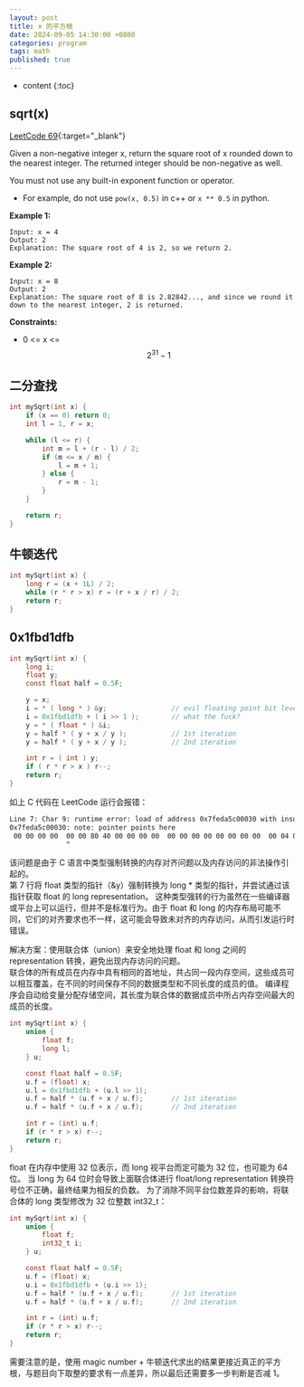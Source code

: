 ```yaml
---
layout: post
title: x 的平方根 
date: 2024-09-05 14:30:00 +0800
categories: program
tags: math
published: true
---
```


* content
{:toc}

## sqrt(x)

[LeetCode 69](https://leetcode.com/problems/sqrtx/description/){:target="_blank"}

Given a non-negative integer x, return the square root of x rounded down to the nearest integer. 
The returned integer should be non-negative as well.

You must not use any built-in exponent function or operator.

* For example, do not use `pow(x, 0.5)` in c++ or `x ** 0.5` in python.

**Example 1:**

```
Input: x = 4
Output: 2
Explanation: The square root of 4 is 2, so we return 2.
```

**Example 2:**

```
Input: x = 8
Output: 2
Explanation: The square root of 8 is 2.82842..., and since we round it down to the nearest integer, 2 is returned.
```

**Constraints:**

* 0 <= x <= $$2^{31} - 1$$

## 二分查找

```c
int mySqrt(int x) {
    if (x == 0) return 0;
    int l = 1, r = x;

    while (l <= r) {
        int m = l + (r - l) / 2;
        if (m <= x / m) {
            l = m + 1;
        } else {
            r = m - 1;
        }
    }

    return r;
}
```

## 牛顿迭代

```c
int mySqrt(int x) {
    long r = (x + 1L) / 2;
    while (r * r > x) r = (r + x / r) / 2;
    return r;
}
```

## 0x1fbd1dfb

```c
int mySqrt(int x) {
    long i;
    float y;
    const float half = 0.5F;

    y = x;
    i = * ( long * ) &y;                // evil floating point bit level hacking
    i = 0x1fbd1dfb + ( i >> 1 );        // what the fuck?
    y = * ( float * ) &i;
    y = half * ( y + x / y );           // 1st iteration
    y = half * ( y + x / y );           // 2nd iteration

    int r = ( int ) y;
    if ( r * r > x ) r--;
    return r;
}
```

如上 C 代码在 LeetCode 运行会报错：

```txt
Line 7: Char 9: runtime error: load of address 0x7feda5c00030 with insufficient space for an object of type 'float' [solution.c]
0x7feda5c00030: note: pointer points here
 00 00 00 00  00 00 80 40 00 00 00 00  00 00 00 00 00 00 00 00  00 04 00 00 00 00 00 00  00 00 00 00
              ^
```

该问题是由于 C 语言中类型强制转换的内存对齐问题以及内存访问的非法操作引起的。<br>
第 7 行将 float 类型的指针（&y）强制转换为 long * 类型的指针，并尝试通过该指针获取 float 的 long representation。
这种类型强转的行为虽然在一些编译器或平台上可以运行，但并不是标准行为。由于 float 和 long 的内存布局可能不同，它们的对齐要求也不一样，这可能会导致未对齐的内存访问，从而引发运行时错误。

解决方案：使用联合体（union）来安全地处理 float 和 long 之间的 representation 转换，避免出现内存访问的问题。<br>
联合体的所有成员在内存中具有相同的首地址，共占同一段内存空间，这些成员可以相互覆盖，在不同的时间保存不同的数据类型和不同长度的成员的值。
编译程序会自动给变量分配存储空间，其长度为联合体的数据成员中所占内存空间最大的成员的长度。

```c
int mySqrt(int x) {
    union {
        float f;
        long l;
    } u;

    const float half = 0.5F;
    u.f = (float) x;
    u.l = 0x1fbd1dfb + (u.l >> 1);
    u.f = half * (u.f + x / u.f);       // 1st iteration
    u.f = half * (u.f + x / u.f);       // 2nd iteration

    int r = (int) u.f;
    if (r * r > x) r--;
    return r;
}
```

float 在内存中使用 32 位表示，而 long 视平台而定可能为 32 位，也可能为 64 位。
当 long 为 64 位时会导致上面联合体进行 float/long representation 转换符号位不正确，最终结果为相反的负数。
为了消除不同平台位数差异的影响，将联合体的 long 类型修改为 32 位整数 int32_t：

```c
int mySqrt(int x) {
    union {
        float f;
        int32_t i;
    } u;

    const float half = 0.5F;
    u.f = (float) x;
    u.i = 0x1fbd1dfb + (u.i >> 1);
    u.f = half * (u.f + x / u.f);       // 1st iteration
    u.f = half * (u.f + x / u.f);       // 2nd iteration

    int r = (int) u.f;
    if (r * r > x) r--;
    return r;
}
```

需要注意的是，使用 magic number + 牛顿迭代求出的结果更接近真正的平方根，与题目向下取整的要求有一点差异，所以最后还需要多一步判断是否减 1。
